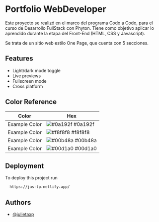 
# Portfolio WebDeveloper 

Este proyecto se realizó en el marco del programa Codo a Codo, para el curso de Desarrollo FullStack con Phyton. Tiene como objetivo aplicar lo aprendido durante la etapa del Front-End (HTML, CSS y Javascript).

Se trata de un sitio web estilo One Page, que cuenta con 5 secciones.


## Features

- Light/dark mode toggle
- Live previews
- Fullscreen mode
- Cross platform

## Color Reference

| Color             | Hex                                                                |
| ----------------- | ------------------------------------------------------------------ |
| Example Color | ![#0a192f](https://via.placeholder.com/10/0a192f?text=+) #0a192f |
| Example Color | ![#f8f8f8](https://via.placeholder.com/10/f8f8f8?text=+) #f8f8f8 |
| Example Color | ![#00b48a](https://via.placeholder.com/10/00b48a?text=+) #00b48a |
| Example Color | ![#00d1a0](https://via.placeholder.com/10/00b48a?text=+) #00d1a0 |


## Deployment

To deploy this project run

```bash
  https://jas-tp.netlify.app/
```


## Authors

- [@julietaxp](https://www.github.com/julietaxp)

